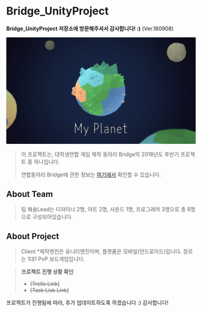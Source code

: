 # Bridge_UnityProject
__Bridge_UnityProject 저장소에 방문해주셔서 감사합니다! :)__  (Ver.180908)

![TitleImg](./ForReadme/titleImage.png)

> 이 프로젝트는, 대학생연합 게임 제작 동아리 Bridge의 2018년도 후반기 프로젝트 중 하나입니다.
>
> 연합동아리 Bridge에 관한 정보는 [여기에서][3] 확인할 수 있습니다. 

About Team
-----------
> 팀 해솔Lead는 디자이너 2명, 아트 2명, 사운드 1명, 프로그래머 3명으로 총 8명으로 구성되어있습니다.

About Project
-----------
> Client
> *제작엔진은 유니티엔진이며, 플랫폼은 모바일(안드로이드)입니다. 장르는 1대1 PvP 보드게임입니다.

>__프로젝트 진행 상황 확인__
>* ~~[Trello Link]~~
>* ~~[Task Lisk Link]~~

프로젝트가 진행됨에 따라, 추가 업데이트하도록 하겠습니다 :)
감사합니다! 

[1]:https://trello.com/b/TgByYHu4
[2]:https://1drv.ms/x/s!Aklug0TlCKIJjEoRS-8XqkUFkZ7z
[3]:http://bridgegames.tistory.com/
